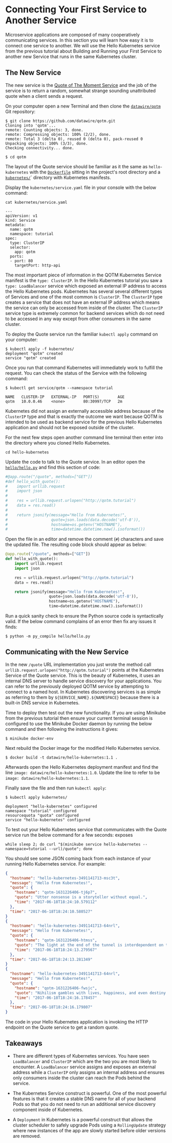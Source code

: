 # Connecting Your First Service to Another Service

Microservice applications are composed of many cooperatively communicating services. In this section you will learn how easy it is to connect one service to another. We will use the Hello Kubernetes service from the previous tutorial about Building and Running your First Service to another new Service that runs in the same Kubernetes cluster.

## The New Service

The new service is the [Quote of The Moment Service](https://github.com/datawire/qotm) and the job of the service is to return a random, somewhat strange sounding unattributed quote when a client sends a request.

On your computer open a new Terminal and then clone the [`datawire/qotm`](https://github.com/datawire/qotm) Git repository:

```console
$ git clone https://github.com/datawire/qotm.git
Cloning into 'qotm'...
remote: Counting objects: 3, done.
remote: Compressing objects: 100% (2/2), done.
remote: Total 3 (delta 0), reused 0 (delta 0), pack-reused 0
Unpacking objects: 100% (3/3), done.
Checking connectivity... done.

$ cd qotm
```

The layout of the Quote service should be familiar as it the same as `hello-kubernetes` with the [`Dockerfile`](https://github.com/datawire/qotm/Dockerfile) sitting in the project's root directory and a [`kubernetes/`](https://github.com/datawire/qotm/kubernetes)` directory with Kubernetes manifests.

Display the `kubernetes/service.yaml` file in your console with the below command:

```console
cat kubernetes/service.yaml

---
apiVersion: v1
kind: Service
metadata:
  name: qotm
  namespace: tutorial
spec:
  type: ClusterIP
  selector:
    app: qotm
  ports:
  - port: 80
    targetPort: http-api
```

The most important piece of information in the QOTM Kubernetes Service manifest is the `type: ClusterIP`. In the Hello Kubernetes tutorial you saw a `type: LoadBalancer` service which exposed an external IP address to access the Hello Kubernetes pods. Kubernetes has several several different types of Services and one of the most common is `ClusterIP`. The `ClusterIP` type creates a service that does not have an external IP address which means the service can only be accessed from inside of the cluster. The `ClusterIP` service type is extremely common for backend services which do not need to be accessed in any way except from other consumers in the same cluster. 

To deploy the Quote service run the familiar `kubectl apply` command on your computer:

```console
$ kubectl apply -f kubernetes/
deployment "qotm" created
service "qotm" created
```

Once you run that command Kubernetes will immediately work to fulfill the request. You can check the status of the Service with the following command:

```console
$ kubectl get service/qotm --namespace tutorial

NAME   CLUSTER-IP   EXTERNAL-IP   PORT(S)        AGE
qotm   10.0.0.46    <none>        80:30997/TCP   2m
```

Kubernetes did not assign an externally accessible address because of the `ClusterIP` type and that is exactly the outcome we want because QOTM is intended to be used as backend service for the previous Hello Kubernetes application and should not be exposed outside of the cluster.

For the next few steps open another command line terminal then enter into the directory where you cloned Hello Kubernetes.

```console
cd hello-kubernetes
```

Update the code to talk to the Quote service. In an editor open the [`hello/hello.py`](https://github.com/datawire/hello-kubernetes/hello/hello.py) and find this section of code:

```python
#@app.route("/quote", methods=["GET"])
#def hello_with_quote():
#    import urllib.request
#    import json
#
#    res = urllib.request.urlopen("http://qotm.tutorial")
#    data = res.read()
#
#    return jsonify(message="Hello from Kubernetes!",
#                   quote=json.loads(data.decode('utf-8')),
#                   hostname=os.getenv("HOSTNAME"),
#                   time=datetime.datetime.now().isoformat())
```

Open the file in an editor and remove the comment (`#`) characters and save the updated file. The resulting code block should appear as below:

```python
@app.route("/quote", methods=["GET"])
def hello_with_quote():
    import urllib.request
    import json

    res = urllib.request.urlopen("http://qotm.tutorial")
    data = res.read()

    return jsonify(message="Hello from Kubernetes!",
                   quote=json.loads(data.decode('utf-8')),
                   hostname=os.getenv("HOSTNAME"),
                   time=datetime.datetime.now().isoformat())
```

Run a quick sanity check to ensure the Python source code is syntactically valid. If the below command complains of an error then fix any issues it finds:

```console
$ python -m py_compile hello/hello.py
```

## Communicating with the New Service

In the new `/quote` URL implementation you just wrote the method call `urllib.request.urlopen("http://qotm.tutorial")` points at the Kubernetes Service of the Quote service. This is the beauty of Kubernetes, it uses an internal DNS server to handle service discovery for your applications. You can refer to the previously deployed QOTM service by attempting to connect to a named host. In Kubernetes discovering services is as simple as referring to them by `${SERVICE_NAME}.${NAMESPACE}` because there is a built-in DNS service in Kubernetes.

Time to deploy then test out the new functionality. If you are using Minikube from the previous tutorial then ensure your current terminal session is configured to use the Minikube Docker daemon by running the below command and then following the instructions it gives:

```console
$ minikube docker-env
```

Next rebuild the Docker image for the modified Hello Kubernetes service.

```console
$ docker build -t datawire/hello-kubernetes:1.1 .
```

Afterwards open the Hello Kubernetes deployment manifest and find the line `image: datawire/hello-kubernetes:1.0`. Update the line to refer to be `image: datawire/hello-kubernetes:1.1`.

Finally save the file and then run `kubectl apply`:

```console
$ kubectl apply kubernetes/

deployment "hello-kubernetes" configured
namespace "tutorial" configured
resourcequota "quota" configured
service "hello-kubernetes" configured
```

To test out your Hello Kubernetes service that communicates with the Quote service run the below command for a few seconds:
exposes

```console
while sleep 2; do curl "$(minikube service hello-kubernetes --namespace=tutorial --url)/quote"; done
```

You should see some JSON coming back from each instance of your running Hello Kubernetes service. For example:

```json
{
  "hostname": "hello-kubernetes-3491141713-msc3t", 
  "message": "Hello from Kubernetes!", 
  "quote": {
    "hostname": "qotm-1631226406-tj6p7", 
    "quote": "Utter nonsense is a storyteller without equal.", 
    "time": "2017-06-18T18:24:10.579112"
  }, 
  "time": "2017-06-18T18:24:10.580527"
}
{
  "hostname": "hello-kubernetes-3491141713-64nrl", 
  "message": "Hello from Kubernetes!", 
  "quote": {
    "hostname": "qotm-1631226406-htmss", 
    "quote": "The light at the end of the tunnel is interdependent on the relatedness of motivation, subcultures, and management.", 
    "time": "2017-06-18T18:24:13.279567"
  }, 
  "time": "2017-06-18T18:24:13.281349"
}
{
  "hostname": "hello-kubernetes-3491141713-64nrl", 
  "message": "Hello from Kubernetes!", 
  "quote": {
    "hostname": "qotm-1631226406-fwsjc", 
    "quote": "Nihilism gambles with lives, happiness, and even destiny itself!", 
    "time": "2017-06-18T18:24:16.178457"
  }, 
  "time": "2017-06-18T18:24:16.179807"
}
```

The code in your Hello Kubernetes application is invoking the HTTP endpoint on the Quote service to get a random quote.

## Takeaways

* There are different types of Kubernetes services. You have seen `LoadBalancer` and `ClusterIP` which are the two you are most likely to encounter. A `LoadBalancer` service assigns and exposes an external address while a `ClusterIP` only assigns an internal address and ensures only consumers inside the cluster can reach the Pods behind the service.

* The Kubernetes Service construct is powerful. One of the most powerful features is that it creates a stable DNS name for all of your backend Pods so that you do not need to run an additional service discovery component inside of Kubernetes.

* A `Deployment` in Kubernetes is a powerful construct that allows the cluster scheduler to safely upgrade Pods using a `RollingUpdate` strategy where new instances of the app are slowly started before older versions are removed.
